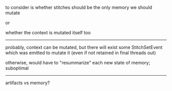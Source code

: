 to consider is whether stitches should be the only memory we should mutate

or

whether the context is mutated itself too

---

probably, context can be mutated, but there will exist some StitchSetEvent which was emitted to mutate it (even if not retained in final threads out)

otherwise, would have to "resummarize" each new state of memory; suboptimal

---

artifacts vs memory?
